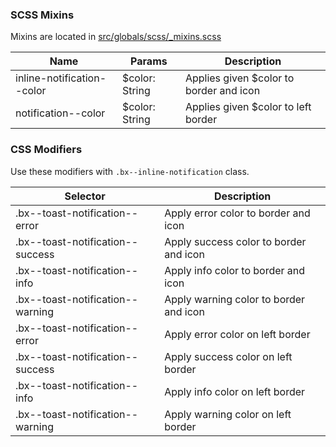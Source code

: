 ### SCSS Mixins

Mixins are located in [src/globals/scss/_mixins.scss](https://github.ibm.com/Bluemix/bluemix-components/blob/7.x/src/globals/scss/_mixins.scss)

| Name                | Params | Description                         |
|---------------------|--------|-------------------------------------|
| inline-notification--color | $color: String | Applies given $color to border and icon |
| notification--color | $color: String | Applies given $color to left border |


### CSS Modifiers

Use these modifiers with `.bx--inline-notification` class.

| Selector                         | Description                        |
|----------------------------------|------------------------------------|
| .bx--toast-notification--error   | Apply error color to border and icon   |
| .bx--toast-notification--success | Apply success color to border and icon |
| .bx--toast-notification--info    | Apply info color to border and icon    |
| .bx--toast-notification--warning | Apply warning color to border and icon |
| .bx--toast-notification--error   | Apply error color on left border   |
| .bx--toast-notification--success | Apply success color on left border |
| .bx--toast-notification--info    | Apply info color on left border    |
| .bx--toast-notification--warning | Apply warning color on left border |

